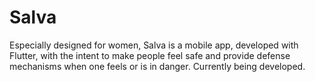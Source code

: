 # Salva
Especially designed for women, Salva is a mobile app, developed with Flutter, with the intent to make people feel safe and provide defense mechanisms when one feels or is in danger. 
Currently being developed.
